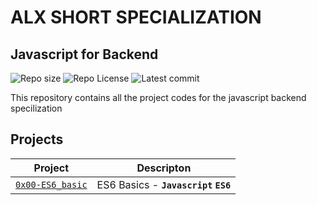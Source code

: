 # ALX SHORT SPECIALIZATION

## Javascript for Backend
![Repo size](https://img.shields.io/github/repo-size/penscola/alx-backend-javascript)
![Repo License](https://img.shields.io/github/license/penscola/alx-backend-javascript.svg)
![Latest commit](https://img.shields.io/github/last-commit/penscola/alx-backend-javascript/master?style=round-square)

This repository contains all the project codes for the javascript backend specilization

## Projects

| Project | Descripton |
| ------- | ---------- |
| [`0x00-ES6_basic`](./0x00-ES6_basic/) | ES6 Basics - **`Javascript`** **`ES6`** |